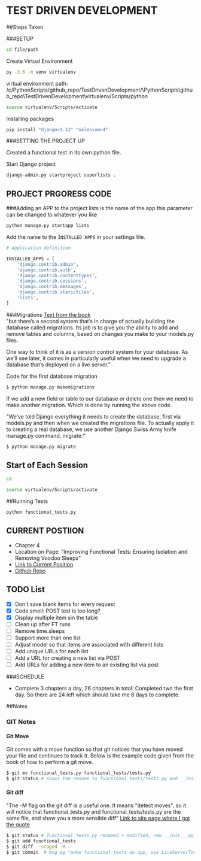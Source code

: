 # TEST DRIVEN DEVELOPMENT

##Steps Taken

###SETUP
```bash
cd file/path
```
Create Virtual Environment
```bash
py -3.6 -m venv virtualenv
```

virtual environment path: /c/PythonScripts/github_repo/TestDrivenDevelopment/\PythonScripts\github_repo\TestDrivenDevelopment\virtualenv/Scripts/python
```bash
source virtualenv/Scripts/activate
```
Installing packages
```bash
pip install "django<1.12" "selenium<4"
```

###SETTING THE PROJECT UP

Created a functional test in its own python file. 

Start Django project
```bash
django-admin.py startproject superlists .
```

## PROJECT PRGORESS CODE
###Adding an APP to the project
lists is the name of the app this parameter can be changed to whatever you like
```bash
python manage.py startapp lists
```
Add the name to the ```INSTALLED APPS``` in your settings file.
```python
# Application definition

INSTALLED_APPS = [
    'django.contrib.admin',
    'django.contrib.auth',
    'django.contrib.contenttypes',
    'django.contrib.sessions',
    'django.contrib.messages',
    'django.contrib.staticfiles',
    'lists',
]
```
###Migrations
[Text from the book](https://www.obeythetestinggoat.com/book/chapter_post_and_database.html)   
"but there’s a second system that’s in charge of actually building the database called migrations. Its job is to give 
you the ability to add and remove tables and columns, based on changes you make to your models.py files.

One way to think of it is as a version control system for your database. As we’ll see later, it comes in particularly 
useful when we need to upgrade a database that’s deployed on a live server."

Code for the first database migration
```bash
$ python manage.py makemigrations
```

If we add a new field or table to our database or delete one then we need to make another migration. Which is done by
running the above code.

"We’ve told Django everything it needs to create the database, first via models.py and then when we created the 
migrations file. To actually apply it to creating a real database, we use another Django Swiss Army knife manage.py 
command, migrate:"

```bash
$ python manage.py migrate
```

## Start of Each Session
```bash
cd
```

```bash
source virtualenv/Scripts/activate
```

##Running Tests
```bash
python functional_tests.py
```

## CURRENT POSTIION

- Chapter 4
- Location on Page: "Improving Functional Tests: Ensuring Isolation and Removing Voodoo Sleeps"
- [Link to Current Position](https://www.obeythetestinggoat.com/book/chapter_explicit_waits_1.html)
- [Github Repo](https://github.com/hjwp/book-example/)

## TODO List

-[x] Don't save blank items for every request
-[x] Code smell: POST test is too long?
-[x] Display multiple item sin the table
-[ ] Clean up after FT runs
-[ ] Remove time.sleeps
-[ ] Support more than one list
-[ ] Adjust model so that items are associated with different lists
-[ ] Add unique URLs for each list
-[ ] Add a URL for creating a new list via POST
-[ ] Add URLs for adding a new item to an existing list via post

###SCHEDULE

- Complete 3 chapters a day, 26 chapters in total: Completed two the first day. So there are 24 left which should take
me 8 days to complete.

##Notes


### GIT Notes
#### Git Move
Git comes with a move function so that git notices that you have moved your file and continues to track it.
Below is the example code given from the book of how to perform a git move.
```bash
$ git mv functional_tests.py functional_tests/tests.py
$ git status # shows the rename to functional_tests/tests.py and __init__.py
```

#### Git diff

"The -M flag on the git diff is a useful one. It means "detect moves", so it will notice that functional_tests.py and 
functional_tests/tests.py are the same file, and show you a more sensible diff"
[Link to site page where I got the quote](https://www.obeythetestinggoat.com/book/chapter_explicit_waits_1.html)
```bash
$ git status # functional_tests.py renamed + modified, new __init__.py
$ git add functional_tests
$ git diff --staged -M
$ git commit  # msg eg "make functional_tests an app, use LiveServerTestCase"
```
